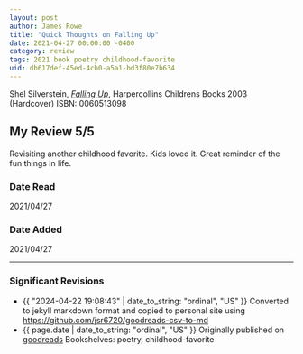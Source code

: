 ```yaml
---
layout: post
author: James Rowe
title: "Quick Thoughts on Falling Up"
date: 2021-04-27 00:00:00 -0400
category: review
tags: 2021 book poetry childhood-favorite
uid: db617def-45ed-4cb0-a5a1-bd3f80e7b634
---
```


Shel Silverstein, *[Falling Up](https://www.goodreads.com/book/show/30120)*,  Harpercollins Childrens Books 2003 (Hardcover) ISBN: 0060513098

## My Review 5/5

Revisiting another childhood favorite. Kids loved it. Great reminder of the fun things in life.

### Date Read
2021/04/27

### Date Added
2021/04/27

---

### Significant Revisions

- {{ "2024-04-22 19:08:43" | date_to_string: "ordinal", "US" }} Converted to jekyll markdown format and copied to personal site using <https://github.com/jsr6720/goodreads-csv-to-md>
- {{ page.date | date_to_string: "ordinal", "US" }} Originally published on [goodreads](https://www.goodreads.com) Bookshelves: poetry, childhood-favorite
